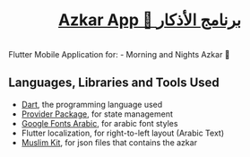 <a href="https://www.abdelrahmanbayoumi.ml/Azkar-App/"><h1 align="center"> Azkar App 🕌 برنامج الأذكار </h1></a>
<br>
Flutter Mobile Application for:
    - Morning and Nights Azkar 🤲

## Languages, Libraries and Tools Used

* [Dart](https://dart.dev/), the programming language used
* [Provider Package](https://pub.dev/packages/provider), for state management
* [Google Fonts Arabic](https://pub.dev/packages/google_fonts_arabic), for arabic font styles
* Flutter localization, for right-to-left layout (Arabic Text)
* [Muslim Kit](https://ahegazy.github.io/muslimKit/json/), for json files that contains the azkar
